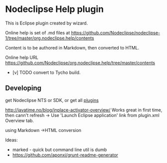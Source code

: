 # Nodeclipse Help plugin

This is Eclipse plugin created by wizard.

Online help is set of .md files at <https://github.com/Nodeclipse/nodeclipse-1/tree/master/org.nodeclipse.help/contents>

Content is to be authored in Markdown, then converted to HTML.

Online help URL <https://github.com/Nodeclipse/org.nodeclipse.help/tree/master/contents>

- [v] TODO convert to Tycho build.

## Developing

get Nodeclipse NTS or SDK, or get all [plugins](http://www.nodeclipse.org/updates/list)

http://javatime.no/blog/inplace-activator-overview/
Works great in first time, then cann't refresh -> Use 'Launch Eclipse application' link from plugin.xml Overview tab.

using Markdown ->HTML conversion

Ideas:
- marked - quick but command line util is dumb
- https://github.com/aponxi/grunt-readme-generator


